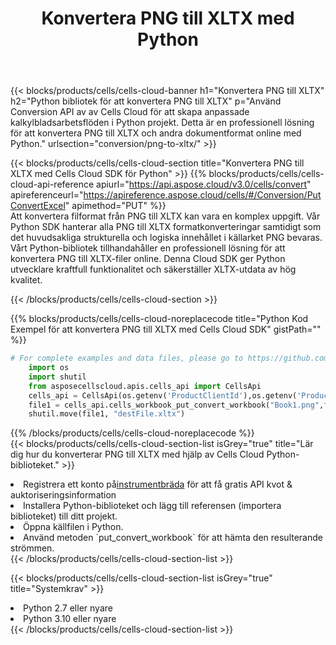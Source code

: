 ﻿---
title:  Konvertera PNG till XLTX med Python
description:  Använda Aspose.Cells Cloud SDK för Python för att konvertera en fil i PNG-format till en fil i XLTX-format.
kwords: Excel, Convert PNG to XLTX, REST, Python
howto: How to convert PNG to XLTX using Aspose.Cells Cloud Python library.
---
{{< blocks/products/cells/cells-cloud-banner h1="Konvertera PNG till XLTX" h2="Python bibliotek för att konvertera PNG till XLTX" p="Använd Conversion API av av Cells Cloud för att skapa anpassade kalkylbladsarbetsflöden i Python projekt. Detta är en professionell lösning för att konvertera PNG till XLTX och andra dokumentformat online med Python." urlsection="conversion/png-to-xltx/" >}}

{{< blocks/products/cells/cells-cloud-section title="Konvertera PNG till XLTX med Cells Cloud SDK för Python" >}}
{{% blocks/products/cells/cells-cloud-api-reference apiurl="https://api.aspose.cloud/v3.0/cells/convert" apireferenceurl="https://apireference.aspose.cloud/cells/#/Conversion/PutConvertExcel" apimethod="PUT" %}}
<br/>
Att konvertera filformat från PNG till XLTX kan vara en komplex uppgift. Vår Python SDK hanterar alla PNG till XLTX formatkonverteringar samtidigt som det huvudsakliga strukturella och logiska innehållet i källarket PNG bevaras. Vårt Python-bibliotek tillhandahåller en professionell lösning för att konvertera PNG till XLTX-filer online. Denna Cloud SDK ger Python utvecklare kraftfull funktionalitet och säkerställer XLTX-utdata av hög kvalitet.

{{< /blocks/products/cells/cells-cloud-section >}}

{{% blocks/products/cells/cells-cloud-noreplacecode title="Python Kod Exempel för att konvertera PNG till XLTX med Cells Cloud SDK" gistPath="" %}}
 
```python
# For complete examples and data files, please go to https://github.com/aspose-cells-cloud/aspose-cells-cloud-python/
    import os
    import shutil
    from asposecellscloud.apis.cells_api import CellsApi
    cells_api = CellsApi(os.getenv('ProductClientId'),os.getenv('ProductClientSecret'))
    file1 = cells_api.cells_workbook_put_convert_workbook("Book1.png",format="xltx")
    shutil.move(file1, "destFile.xltx")     
```
 
{{% /blocks/products/cells/cells-cloud-noreplacecode %}}
<br/>
{{< blocks/products/cells/cells-cloud-section-list isGrey="true" title="Lär dig hur du konverterar PNG till XLTX med hjälp av Cells Cloud Python-biblioteket." >}}
<li> Registrera ett konto på<a href="https://dashboard.aspose.cloud/">instrumentbräda</a> för att få gratis API kvot & auktoriseringsinformation</li>
<li>Installera Python-biblioteket och lägg till referensen (importera biblioteket) till ditt projekt.</li>
<li>Öppna källfilen i Python.</li>
<li>Använd metoden `put_convert_workbook` för att hämta den resulterande strömmen.</li>
{{< /blocks/products/cells/cells-cloud-section-list >}}

{{< blocks/products/cells/cells-cloud-section-list isGrey="true" title="Systemkrav" >}}
<li>Python 2.7 eller nyare</li>
<li>Python 3.10 eller nyare</li>
{{< /blocks/products/cells/cells-cloud-section-list >}}

